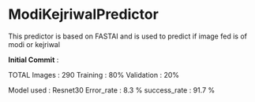 # ModiKejriwalPredictor
This predictor is based on FASTAI and is used to predict if image fed is of modi or kejriwal

**Initial Commit** :

TOTAL Images : 290
Training : 80%
Validation : 20%


Model used  : Resnet30
Error_rate : 8.3 %
success_rate : 91.7 %
